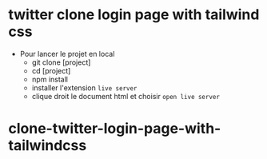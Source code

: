 # twitter clone login page with tailwind css

- Pour lancer le projet en local
    - git clone [project]
    - cd [project]
    - npm install
    - installer l'extension `live server`
    - clique droit le document html et choisir `open live server`

# clone-twitter-login-page-with-tailwindcss
